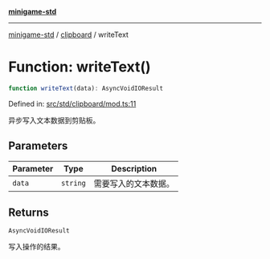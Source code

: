 [**minigame-std**](../../../README.md)

***

[minigame-std](../../../README.md) / [clipboard](../README.md) / writeText

# Function: writeText()

```ts
function writeText(data): AsyncVoidIOResult
```

Defined in: [src/std/clipboard/mod.ts:11](https://github.com/JiangJie/minigame-std/blob/8c5db4b9c3dabb4d0435a493922f29b60a730f0d/src/std/clipboard/mod.ts#L11)

异步写入文本数据到剪贴板。

## Parameters

| Parameter | Type | Description |
| ------ | ------ | ------ |
| `data` | `string` | 需要写入的文本数据。 |

## Returns

`AsyncVoidIOResult`

写入操作的结果。
